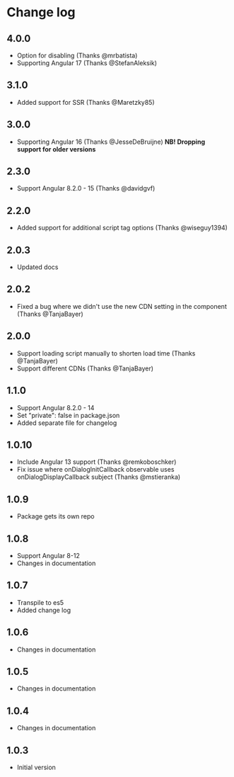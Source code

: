 # Change log

## 4.0.0
- Option for disabling (Thanks @mrbatista)
- Supporting Angular 17 (Thanks @StefanAleksik)

## 3.1.0
- Added support for SSR (Thanks @Maretzky85)

## 3.0.0
- Supporting Angular 16 (Thanks @JesseDeBruijne) **NB! Dropping support for older versions** 

## 2.3.0
- Support Angular 8.2.0 - 15 (Thanks @davidgvf)

## 2.2.0
- Added support for additional script tag options (Thanks @wiseguy1394)

## 2.0.3
- Updated docs

## 2.0.2
- Fixed a bug where we didn't use the new CDN setting in the component (Thanks @TanjaBayer)

## 2.0.0
- Support loading script manually to shorten load time (Thanks @TanjaBayer)
- Support different CDNs (Thanks @TanjaBayer)

## 1.1.0
- Support Angular 8.2.0 - 14
- Set "private": false in package.json
- Added separate file for changelog

## 1.0.10
- Include Angular 13 support (Thanks @remkoboschker)
- Fix issue where onDialogInitCallback observable uses onDialogDisplayCallback subject (Thanks @mstieranka)

## 1.0.9
- Package gets its own repo

## 1.0.8
- Support Angular 8-12
- Changes in documentation

## 1.0.7
- Transpile to es5
- Added change log

## 1.0.6
- Changes in documentation

## 1.0.5
- Changes in documentation

## 1.0.4
- Changes in documentation

## 1.0.3
- Initial version
